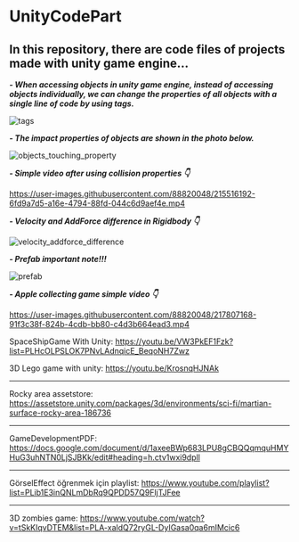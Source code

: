 # UnityCodePart
## In this repository, there are code files of projects made with unity game engine...
 
 ***- When accessing objects in unity game engine, instead of accessing objects individually, we can change the properties of all objects with a single line of code by using tags.***
 
![tags](https://user-images.githubusercontent.com/88820048/215489124-5ca1a937-d2a2-43c4-9a61-1bdff2de13c8.png)

***- The impact properties of objects are shown in the photo below.***

![objects_touching_property](https://user-images.githubusercontent.com/88820048/215506303-f5cf367c-3b89-4a34-9e2b-f11f6954118a.png)

***- Simple video after using collision properties 👇***

https://user-images.githubusercontent.com/88820048/215516192-6fd9a7d5-a16e-4794-88fd-044c6d9aef4e.mp4

***- Velocity and AddForce difference in Rigidbody 👇***

![velocity_addforce_difference](https://user-images.githubusercontent.com/88820048/216042425-2f41df50-7f3c-40d5-b2e1-bca63beadfbd.png)

***- Prefab important note!!!***

![prefab](https://user-images.githubusercontent.com/88820048/216053178-6b7950f9-5fc3-427f-a06d-6af01447a715.png)


***- Apple collecting game simple video 👇***

https://user-images.githubusercontent.com/88820048/217807168-91f3c38f-824b-4cdb-bb80-c4d3b664ead3.mp4


SpaceShipGame With Unity:
https://youtu.be/VW3PkEF1Fzk?list=PLHcOLPSLOK7PNvLAdnqicE_BeqoNH7Zwz

3D Lego game with unity:
https://youtu.be/KrosnqHJNAk

-----------------------------

Rocky area assetstore:
https://assetstore.unity.com/packages/3d/environments/sci-fi/martian-surface-rocky-area-186736

---------------------------

GameDevelopmentPDF:
https://docs.google.com/document/d/1axeeBWp683LPU8gCBQQqmquHMYHuG3uhNTN0LjSJBKk/edit#heading=h.ctv1wxi9dpll

--------------------------

GörselEffect öğrenmek için playlist:
https://www.youtube.com/playlist?list=PLib1E3inQNLmDbRq9QPDD57Q9FljTJFee

-----------------------

3D zombies game:
https://www.youtube.com/watch?v=tSkKIqvDTEM&list=PLA-xaldQ72ryGL-DyIGasa0qa6mIMcic6

